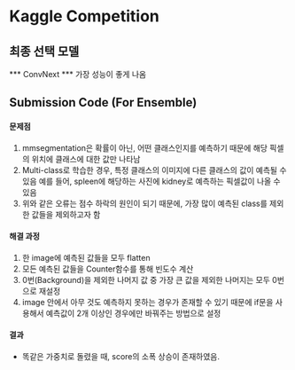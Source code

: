 # Kaggle Competition

## 최종 선택 모델

*** ConvNext ***
가장 성능이 좋게 나옴

## Submission Code (For Ensemble)

#### 문제점

1. mmsegmentation은 확률이 아닌, 어떤 클래스인지를 예측하기 때문에 해당 픽셀의 위치에 클래스에 대한 값만 나타남
2. Multi-class로 학습한 경우, 특정 클래스의 이미지에 다른 클래스의 값이 예측될 수 있음
    예를 들어, spleen에 해당하는 사진에 kidney로 예측하는 픽셀값이 나올 수 있음
3. 위와 같은 오류는 점수 하락의 원인이 되기 때문에, 가장 많이 예측된 class를 제외한 값들을 제외하고자 함

#### 해결 과정

1. 한 image에 예측된 값들을 모두 flatten
2. 모든 예측된 값들을 Counter함수를 통해 빈도수 계산
3. 0번(Background)을 제외한 나머지 값 중 가장 큰 값을 제외한 나머지는 모두 0번으로 재설정
4. image 안에서 아무 것도 예측하지 못하는 경우가 존재할 수 있기 때문에 if문을 사용해서 예측값이 2개 이상인 경우에만 바꿔주는 방법으로 설정

#### 결과

* 똑같은 가중치로 돌렸을 때, score의 소폭 상승이 존재하였음.

